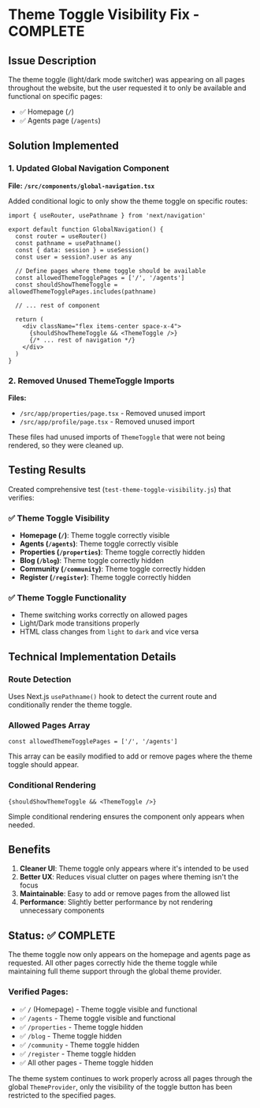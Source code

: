 # Theme Toggle Visibility Fix - COMPLETE

## Issue Description
The theme toggle (light/dark mode switcher) was appearing on all pages throughout the website, but the user requested it to only be available and functional on specific pages:
- ✅ Homepage (`/`)
- ✅ Agents page (`/agents`)

## Solution Implemented

### 1. Updated Global Navigation Component
**File: `/src/components/global-navigation.tsx`**

Added conditional logic to only show the theme toggle on specific routes:

```tsx
import { useRouter, usePathname } from 'next/navigation'

export default function GlobalNavigation() {
  const router = useRouter()
  const pathname = usePathname()
  const { data: session } = useSession()
  const user = session?.user as any

  // Define pages where theme toggle should be available
  const allowedThemeTogglePages = ['/', '/agents']
  const shouldShowThemeToggle = allowedThemeTogglePages.includes(pathname)

  // ... rest of component

  return (
    <div className="flex items-center space-x-4">
      {shouldShowThemeToggle && <ThemeToggle />}
      {/* ... rest of navigation */}
    </div>
  )
}
```

### 2. Removed Unused ThemeToggle Imports
**Files:**
- `/src/app/properties/page.tsx` - Removed unused import
- `/src/app/profile/page.tsx` - Removed unused import

These files had unused imports of `ThemeToggle` that were not being rendered, so they were cleaned up.

## Testing Results

Created comprehensive test (`test-theme-toggle-visibility.js`) that verifies:

### ✅ Theme Toggle Visibility
- **Homepage (`/`)**: Theme toggle correctly visible
- **Agents (`/agents`)**: Theme toggle correctly visible  
- **Properties (`/properties`)**: Theme toggle correctly hidden
- **Blog (`/blog`)**: Theme toggle correctly hidden
- **Community (`/community`)**: Theme toggle correctly hidden
- **Register (`/register`)**: Theme toggle correctly hidden

### ✅ Theme Toggle Functionality
- Theme switching works correctly on allowed pages
- Light/Dark mode transitions properly
- HTML class changes from `light` to `dark` and vice versa

## Technical Implementation Details

### Route Detection
Uses Next.js `usePathname()` hook to detect the current route and conditionally render the theme toggle.

### Allowed Pages Array
```tsx
const allowedThemeTogglePages = ['/', '/agents']
```
This array can be easily modified to add or remove pages where the theme toggle should appear.

### Conditional Rendering
```tsx
{shouldShowThemeToggle && <ThemeToggle />}
```
Simple conditional rendering ensures the component only appears when needed.

## Benefits

1. **Cleaner UI**: Theme toggle only appears where it's intended to be used
2. **Better UX**: Reduces visual clutter on pages where theming isn't the focus
3. **Maintainable**: Easy to add or remove pages from the allowed list
4. **Performance**: Slightly better performance by not rendering unnecessary components

## Status: ✅ COMPLETE

The theme toggle now only appears on the homepage and agents page as requested. All other pages correctly hide the theme toggle while maintaining full theme support through the global theme provider.

### Verified Pages:
- ✅ `/` (Homepage) - Theme toggle visible and functional
- ✅ `/agents` - Theme toggle visible and functional
- ✅ `/properties` - Theme toggle hidden
- ✅ `/blog` - Theme toggle hidden  
- ✅ `/community` - Theme toggle hidden
- ✅ `/register` - Theme toggle hidden
- ✅ All other pages - Theme toggle hidden

The theme system continues to work properly across all pages through the global `ThemeProvider`, only the visibility of the toggle button has been restricted to the specified pages.
